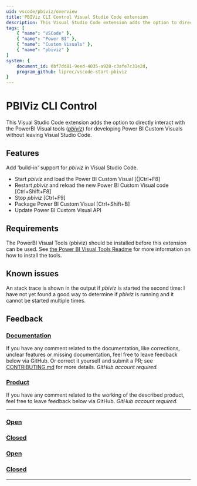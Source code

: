 ```yaml
---
uid: vscode/pbiviz/overview
title: PBIViz CLI Control Visual Studio Code extension
description: This Visual Studio Code extension adds the option to directly interact with the PowerBI Visual tools.
tags: [
    { "name": "VSCode" }, 
    { "name": "Power BI" },
    { "name": "Custom Visuals" },
    { "name": "pbiviz" }
]
system: {
    document_id: 0bf7dd81-9eed-4035-a928-c3afe7c31e2d,
    program_github: liprec/vscode-start-pbiviz
}
---
```

# PBIViz CLI Control

This Visual Studio Code extension adds the option to directly interact with the PowerBI Visual tools ([*pbiviz*](https://github.com/Microsoft/PowerBI-visuals-tools))
for developing Power BI Custom Visuals without leaving Visual Studio Code.

## Features

Add 'build-in' support for *pbiviz* in Visual Studio Code.

- Start *pbiviz* and load the Power BI Custom Visual [(]Ctrl+F8]
- Restart *pbiviz* and reload the new Power BI Custom Visual code [Ctrl+Shift+F8]
- Stop *pbiviz* [Ctrl+F9]
- Package Power BI Custom Visual [Ctrl+Shift+B]
- Update Power BI Custom Visual API

## Requirements

The PowerBI Visual Tools (pbiviz) should be installed before this extension can be used. 
See [the Power BI Visual Tools Readme](https://github.com/Microsoft/PowerBI-visuals-docs/blob/master/tools/README.md#installation)
for more information on how to install the tools.

## Known issues

An stack trace is shown in the output if *pbiviz* is started the second time: I have not yet found a good way to
determine if *pbiviz* is running and it cannot be started multiple times. 

## Feedback

### [**Documentation**](#tab/docs)

If you have any comment related to the documentation, like corrections, unclear features or missing documentation, feel free to leave feedback below via GitHub. Or correct it yourself and submit a PR; see [CONTRIBUTING.md](https://github.com/liprec/azurebi-docs/blob/master/.github/CONTRIBUTING.md) for more details.
*GitHub account required.*

### [**Product**](#tab/product)

If you have any comment related to the working of the described product, feel free to leave feedback below via GitHub.
*GitHub account required.*

***

### [**Open**](#tab/docs-open/docs)

### [**Closed**](#tab/docs-closed/docs)

### [**Open**](#tab/product-open/product)

### [**Closed**](#tab/product-closed/product)

***
